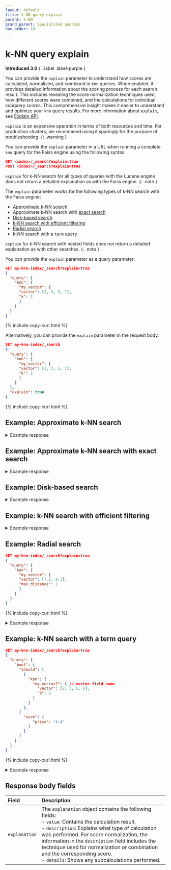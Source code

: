 ```yaml
---
layout: default
title: k-NN query explain
parent: k-NN
grand_parent: Specialized queries
nav_order: 10
---
```


# k-NN query explain
**Introduced 3.0**
{: .label .label-purple }

You can provide the `explain` parameter to understand how scores are calculated, normalized, and combined in `knn` queries. When enabled, it provides detailed information about the scoring process for each search result. This includes revealing the score normalization techniques used, how different scores were combined, and the calculations for individual subquery scores. This comprehensive insight makes it easier to understand and optimize your `knn` query results. For more information about `explain`, see [Explain API]({{site.url}}{{site.baseurl}}/api-reference/explain/).

`explain` is an expensive operation in terms of both resources and time. For production clusters, we recommend using it sparingly for the purpose of troubleshooting.
{: .warning }

You can provide the `explain` parameter in a URL when running a complete `knn` query for the Faiss engine using the following syntax:

```json
GET <index>/_search?explain=true
POST <index>/_search?explain=true
```

`explain` for k-NN search for all types of queries with the Lucene engine does not return a detailed explanation as with the Faiss engine.
{: .note }

The `explain` parameter works for the following types of k-NN search with the Faiss engine:

- [Approximate k-NN search]({{site.url}}{{site.baseurl}}/vector-search/vector-search-techniques/approximate-knn/)
- Approximate k-NN search with [exact search]({{site.url}}{{site.baseurl}}/vector-search/vector-search-techniques/knn-score-script/)
- [Disk-based search]({{site.url}}{{site.baseurl}}/vector-search/optimizing-storage/disk-based-vector-search/)
- [k-NN search with efficient filtering]({{site.url}}{{site.baseurl}}/vector-search/filter-search-knn/efficient-knn-filtering/)
- [Radial search]({{site.url}}{{site.baseurl}}/vector-search/specialized-operations/radial-search-knn/)
- k-NN search with a `term` query

`explain` for k-NN search with nested fields does not return a detailed explanation as with other searches.
{: .note }

You can provide the `explain` parameter as a query parameter:

```json
GET my-knn-index/_search?explain=true
{
  "query": {
    "knn": {
      "my_vector": {
      "vector": [2, 3, 5, 7],
      "k": 2
      }
    }
  }
}
```
{% include copy-curl.html %}

Alternatively, you can provide the `explain` parameter in the request body:

```json
GET my-knn-index/_search
{
  "query": {
    "knn": {
      "my_vector": {
      "vector": [2, 3, 5, 7],
      "k": 2
      }
    }
  },
  "explain": true
}
```
{% include copy-curl.html %}

## Example: Approximate k-NN search

<details markdown="block">
  <summary>
    Example response
  </summary>
  {: .text-delta}

```json
{
  "took": 216038,
  "timed_out": false,
  "_shards": {
    "total": 1,
    "successful": 1,
    "skipped": 0,
    "failed": 0
  },
  "hits": {
    "total": {
      "value": 2,
      "relation": "eq"
    },
    "max_score": 88.4,
    "hits": [
      {
        "_shard": "[my-knn-index-1][0]",
        "_node": "VHcyav6OTsmXdpsttX2Yug",
        "_index": "my-knn-index-1",
        "_id": "5",
        "_score": 88.4,
        "_source": {
          "my_vector1": [
            2.5,
            3.5,
            5.5,
            7.4
          ],
          "price": 8.9
        },
        "_explanation": {
          "value": 88.4,
          "description": "the type of knn search executed was Approximate-NN",
          "details": [
            {
              "value": 88.4,
              "description": "the type of knn search executed at leaf was Approximate-NN with vectorDataType = FLOAT, spaceType = innerproduct where score is computed as `-rawScore + 1` from:",
              "details": [
                {
                  "value": -87.4,
                  "description": "rawScore, returned from FAISS library",
                  "details": []
                }
              ]
            }
          ]
        }
      },
      {
        "_shard": "[my-knn-index-1][0]",
        "_node": "VHcyav6OTsmXdpsttX2Yug",
        "_index": "my-knn-index-1",
        "_id": "2",
        "_score": 84.7,
        "_source": {
          "my_vector1": [
            2.5,
            3.5,
            5.6,
            6.7
          ],
          "price": 5.5
        },
        "_explanation": {
          "value": 84.7,
          "description": "the type of knn search executed was Approximate-NN",
          "details": [
            {
              "value": 84.7,
              "description": "the type of knn search executed at leaf was Approximate-NN with vectorDataType = FLOAT, spaceType = innerproduct where score is computed as `-rawScore + 1` from:",
              "details": [
                {
                  "value": -83.7,
                  "description": "rawScore, returned from FAISS library",
                  "details": []
                }
              ]
            }
          ]
        }
      }
    ]
  }
}
```
</details>

## Example: Approximate k-NN search with exact search

<details markdown="block">
  <summary>
    Example response
  </summary>
  {: .text-delta}

```json
{
  "took": 87,
  "timed_out": false,
  "_shards": {
    "total": 1,
    "successful": 1,
    "skipped": 0,
    "failed": 0
  },
  "hits": {
    "total": {
      "value": 2,
      "relation": "eq"
    },
    "max_score": 84.7,
    "hits": [
      {
        "_shard": "[my-knn-index-1][0]",
        "_node": "MQVux8dZRWeznuEYKhMq0Q",
        "_index": "my-knn-index-1",
        "_id": "7",
        "_score": 84.7,
        "_source": {
          "my_vector2": [
            2.5,
            3.5,
            5.6,
            6.7
          ],
          "price": 5.5
        },
        "_explanation": {
          "value": 84.7,
          "description": "the type of knn search executed was Approximate-NN",
          "details": [
            {
              "value": 84.7,
              "description": "the type of knn search executed at leaf was Exact with spaceType = INNER_PRODUCT, vectorDataType = FLOAT, queryVector = [2.0, 3.0, 5.0, 6.0]",
              "details": []
            }
          ]
        }
      },
      {
        "_shard": "[my-knn-index-1][0]",
        "_node": "MQVux8dZRWeznuEYKhMq0Q",
        "_index": "my-knn-index-1",
        "_id": "8",
        "_score": 82.2,
        "_source": {
          "my_vector2": [
            4.5,
            5.5,
            6.7,
            3.7
          ],
          "price": 4.4
        },
        "_explanation": {
          "value": 82.2,
          "description": "the type of knn search executed was Approximate-NN",
          "details": [
            {
              "value": 82.2,
              "description": "the type of knn search executed at leaf was Exact with spaceType = INNER_PRODUCT, vectorDataType = FLOAT, queryVector = [2.0, 3.0, 5.0, 6.0]",
              "details": []
            }
          ]
        }
      }
    ]
  }
```
</details>

## Example: Disk-based search

<details markdown="block">
  <summary>
    Example response
  </summary>
  {: .text-delta}

```json
{
  "took" : 4,
  "timed_out" : false,
  "_shards" : {
    "total" : 1,
    "successful" : 1,
    "skipped" : 0,
    "failed" : 0
  },
  "hits" : {
    "total" : {
      "value" : 1,
      "relation" : "eq"
    },
    "max_score" : 381.0,
    "hits" : [
      {
        "_shard" : "[my-vector-index][0]",
        "_node" : "pLaiqZftTX-MVSKdQSu7ow",
        "_index" : "my-vector-index",
        "_id" : "9",
        "_score" : 381.0,
        "_source" : {
          "my_vector_field" : [
            9.5,
            9.5,
            9.5,
            9.5,
            9.5,
            9.5,
            9.5,
            9.5
          ],
          "price" : 8.9
        },
        "_explanation" : {
          "value" : 381.0,
          "description" : "the type of knn search executed was Disk-based and the first pass k was 100 with vector dimension of 8, over sampling factor of 5.0, shard level rescoring enabled",
          "details" : [
            {
              "value" : 381.0,
              "description" : "the type of knn search executed at leaf was Approximate-NN with spaceType = HAMMING, vectorDataType = FLOAT, queryVector = [1.5, 2.5, 3.5, 4.5, 5.5, 6.5, 7.5, 8.5]",
              "details" : [ ]
            }
          ]
        }
      }
    ]
  }
}
```
</details>

## Example: k-NN search with efficient filtering

<details markdown="block">
  <summary>
    Example response
  </summary>
  {: .text-delta}

```json
{
  "took" : 51,
  "timed_out" : false,
  "_shards" : {
    "total" : 1,
    "successful" : 1,
    "skipped" : 0,
    "failed" : 0
  },
  "hits" : {
    "total" : {
      "value" : 2,
      "relation" : "eq"
    },
    "max_score" : 0.8620689,
    "hits" : [
      {
        "_shard" : "[products-shirts][0]",
        "_node" : "9epk8WoFT8yvnUI0tAaJgQ",
        "_index" : "products-shirts",
        "_id" : "8",
        "_score" : 0.8620689,
        "_source" : {
          "item_vector" : [
            2.4,
            4.0,
            3.0
          ],
          "size" : "small",
          "rating" : 8
        },
        "_explanation" : {
          "value" : 0.8620689,
          "description" : "the type of knn search executed was Approximate-NN",
          "details" : [
            {
              "value" : 0.8620689,
              "description" : "the type of knn search executed at leaf was Exact since filteredIds = 2 is less than or equal to K = 10 with spaceType = L2, vectorDataType = FLOAT, queryVector = [2.0, 4.0, 3.0]",
              "details" : [ ]
            }
          ]
        }
      },
      {
        "_shard" : "[products-shirts][0]",
        "_node" : "9epk8WoFT8yvnUI0tAaJgQ",
        "_index" : "products-shirts",
        "_id" : "6",
        "_score" : 0.029691212,
        "_source" : {
          "item_vector" : [
            6.4,
            3.4,
            6.6
          ],
          "size" : "small",
          "rating" : 9
        },
        "_explanation" : {
          "value" : 0.029691212,
          "description" : "the type of knn search executed was Approximate-NN",
          "details" : [
            {
              "value" : 0.029691212,
              "description" : "the type of knn search executed at leaf was Exact since filteredIds = 2 is less than or equal to K = 10 with spaceType = L2, vectorDataType = FLOAT, queryVector = [2.0, 4.0, 3.0]",
              "details" : [ ]
            }
          ]
        }
      }
    ]
  }
}
```
</details>

## Example: Radial search

```json
GET my-knn-index/_search?explain=true
{
  "query": {
    "knn": {
      "my_vector": {
      "vector": [7.1, 8.3],
      "max_distance": 2
      }
    }
  }
}
```
{% include copy-curl.html %}

<details markdown="block">
  <summary>
    Example response
  </summary>
  {: .text-delta}

```json
{
  "took" : 376529,
  "timed_out" : false,
  "_shards" : {
    "total" : 1,
    "successful" : 1,
    "skipped" : 0,
    "failed" : 0
  },
  "hits" : {
    "total" : {
      "value" : 2,
      "relation" : "eq"
    },
    "max_score" : 0.98039204,
    "hits" : [
      {
        "_shard" : "[knn-index-test][0]",
        "_node" : "c9b4aPe4QGO8eOtb8P5D3g",
        "_index" : "knn-index-test",
        "_id" : "1",
        "_score" : 0.98039204,
        "_source" : {
          "my_vector" : [
            7.0,
            8.2
          ],
          "price" : 4.4
        },
        "_explanation" : {
          "value" : 0.98039204,
          "description" : "the type of knn search executed was Radial with the radius of 2.0",
          "details" : [
            {
              "value" : 0.98039204,
              "description" : "the type of knn search executed at leaf was Approximate-NN with vectorDataType = FLOAT, spaceType = l2 where score is computed as `1 / (1 + rawScore)` from:",
              "details" : [
                {
                  "value" : 0.020000057,
                  "description" : "rawScore, returned from FAISS library",
                  "details" : [ ]
                }
              ]
            }
          ]
        }
      },
      {
        "_shard" : "[knn-index-test][0]",
        "_node" : "c9b4aPe4QGO8eOtb8P5D3g",
        "_index" : "knn-index-test",
        "_id" : "3",
        "_score" : 0.9615384,
        "_source" : {
          "my_vector" : [
            7.3,
            8.3
          ],
          "price" : 19.1
        },
        "_explanation" : {
          "value" : 0.9615384,
          "description" : "the type of knn search executed was Radial with the radius of 2.0",
          "details" : [
            {
              "value" : 0.9615384,
              "description" : "the type of knn search executed at leaf was Approximate-NN with vectorDataType = FLOAT, spaceType = l2 where score is computed as `1 / (1 + rawScore)` from:",
              "details" : [
                {
                  "value" : 0.040000115,
                  "description" : "rawScore, returned from FAISS library",
                  "details" : [ ]
                }
              ]
            }
          ]
        }
      }
    ]
  }
}

```
</details>

## Example: k-NN search with a term query

```json
GET my-knn-index/_search?explain=true
{
  "query": {
    "bool": {
      "should": [
        {
          "knn": {
            "my_vector2": { // vector field name
              "vector": [2, 3, 5, 6],
              "k": 2
            }
          }
        },
      {
        "term": {
            "price": "4.4"
          }
        }
      ]
    }  
  }
}
```
{% include copy-curl.html %}

<details markdown="block">
  <summary>
    Example response
  </summary>
  {: .text-delta}

```json
{
  "took" : 51,
  "timed_out" : false,
  "_shards" : {
    "total" : 1,
    "successful" : 1,
    "skipped" : 0,
    "failed" : 0
  },
  "hits" : {
    "total" : {
      "value" : 2,
      "relation" : "eq"
    },
    "max_score" : 84.7,
    "hits" : [
      {
        "_shard" : "[my-knn-index-1][0]",
        "_node" : "c9b4aPe4QGO8eOtb8P5D3g",
        "_index" : "my-knn-index-1",
        "_id" : "7",
        "_score" : 84.7,
        "_source" : {
          "my_vector2" : [
            2.5,
            3.5,
            5.6,
            6.7
          ],
          "price" : 5.5
        },
        "_explanation" : {
          "value" : 84.7,
          "description" : "sum of:",
          "details" : [
            {
              "value" : 84.7,
              "description" : "the type of knn search executed was Approximate-NN",
              "details" : [
                {
                  "value" : 84.7,
                  "description" : "the type of knn search executed at leaf was Approximate-NN with vectorDataType = FLOAT, spaceType = innerproduct where score is computed as `-rawScore + 1` from:",
                  "details" : [
                    {
                      "value" : -83.7,
                      "description" : "rawScore, returned from FAISS library",
                      "details" : [ ]
                    }
                  ]
                }
              ]
            }
          ]
        }
      },
      {
        "_shard" : "[my-knn-index-1][0]",
        "_node" : "c9b4aPe4QGO8eOtb8P5D3g",
        "_index" : "my-knn-index-1",
        "_id" : "8",
        "_score" : 83.2,
        "_source" : {
          "my_vector2" : [
            4.5,
            5.5,
            6.7,
            3.7
          ],
          "price" : 4.4
        },
        "_explanation" : {
          "value" : 83.2,
          "description" : "sum of:",
          "details" : [
            {
              "value" : 82.2,
              "description" : "the type of knn search executed was Approximate-NN",
              "details" : [
                {
                  "value" : 82.2,
                  "description" : "the type of knn search executed at leaf was Approximate-NN with vectorDataType = FLOAT, spaceType = innerproduct where score is computed as `-rawScore + 1` from:",
                  "details" : [
                    {
                      "value" : -81.2,
                      "description" : "rawScore, returned from FAISS library",
                      "details" : [ ]
                    }
                  ]
                }
              ]
            },
            {
              "value" : 1.0,
              "description" : "price:[1082969293 TO 1082969293]",
              "details" : [ ]
            }
          ]
        }
      }
    ]
  }
}
```
</details>

## Response body fields

Field | Description
:--- | :---
`explanation` | The `explanation` object contains the following fields: <br> - `value`: Contains the calculation result.<br> - `description`: Explains what type of calculation was performed. For score normalization, the information in the `description` field includes the technique used for normalization or combination and the corresponding score. <br> - `details`: Shows any subcalculations performed. 


